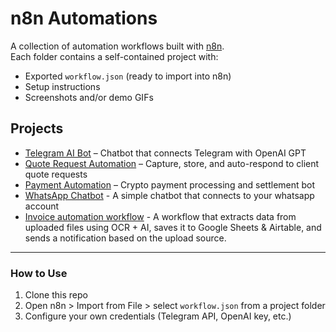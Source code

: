 # n8n Automations

A collection of automation workflows built with [n8n](https://n8n.io).  
Each folder contains a self-contained project with:

- Exported `workflow.json` (ready to import into n8n)
- Setup instructions
- Screenshots and/or demo GIFs

## Projects

- [Telegram AI Bot](./telegram-ai-bot) – Chatbot that connects Telegram with OpenAI GPT
- [Quote Request Automation](./quote-request) – Capture, store, and auto-respond to client quote requests
- [Payment Automation](./payment-automation) – Crypto payment processing and settlement bot
- [WhatsApp Chatbot](./whatsapp-chatbot) - A simple chatbot that connects to your whatsapp account
- [Invoice automation workflow](./invoice-automation-workflow) - A workflow that extracts data from uploaded files using OCR + AI, saves it to Google Sheets & Airtable, and sends a notification based on the upload source. 

---

### How to Use
1. Clone this repo
2. Open n8n > Import from File > select `workflow.json` from a project folder
3. Configure your own credentials (Telegram API, OpenAI key, etc.)

